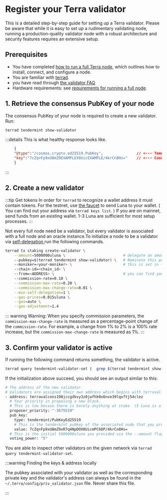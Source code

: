 # Register your Terra validator

This is a detailed step-by-step guide for setting up a Terra validator. Please be aware that while it is easy to set up a rudimentary validating node, running a production-quality validator node with a robust architecture and security features requires an extensive setup.


## Prerequisites

- You have completed [how to run a full Terra node](https://docs.terra.money/How-to/Run-a-full-Terra-node/Hardware-requirements.html), which outlines how to install, connect, and configure a node.
- You are familiar with [terrad](../../Reference/terrad/).
- you have read through [the validator FAQ](./faq.md)
- Hardware requirements: see [requirements for running a full node](../Run-a-full-Terra-node/Hardware-requirements.md).

## 1. Retrieve the consensus PubKey of your node

The consensus PubKey of your node is required to create a new validator. Run:

```bash
terrad tendermint show-validator
```

:::details This is what healthy response looks like.
```json
    {
    "@type":"/cosmos.crypto.ed25519.PubKey",               // <--- Tendermint encryption 
    "key":"7cZq+Fp9xU8mZ9EXAMPLEX0UicEXAMPLE/4krCn8Hs="    // <--- Cosmos validator key
    }
```
:::


## 2. Create a new validator

:::tip Get tokens
In order for `terrad` to recognize a wallet address it must contain tokens. For the testnet, use [the faucet](https://faucet.terra.money/) to send Luna to your wallet. ( You can find out your address via `terrad keys list`. ) If you are on mainnet, send funds from an existing wallet. 1-3 Luna are sufficient for most setup processes.
:::

Not every full node need be a validator, but every validator is associated with a full node and an oracle instance.To initialize a node to be a validator via [ self-delegation ](../../Concepts/glossary.md#self-delegation) run the following commands.

```bash
terrad tx staking create-validator \
    --amount=5000000uluna \                          # delegate an amount from <ADDRESS> wallet 
    --pubkey=$(terrad tendermint show-validator) \   # Nominate this pubkey to be the validator
    --moniker=<your-moniker> \                       # this is set in ~/.terra/config/config.toml
    --chain-id=<chain_id> \                          
    --from=<ADDRESS> \                               # you can find yours via `terrad keys list` as `address`
    --commission-rate=0.10 \
    --commission-max-rate=0.20 \
    --commission-max-change-rate=0.01 \
    --min-self-delegation=1 \
    --gas-prices=0.015uluna \
    --gas=auto \
    --gas-adjustment=1.4
```


::: warning Warning:
When you specify commission parameters, the `commission-max-change-rate` is measured as a percentage-point change of the `commission-rate`. For example, a change from 1% to 2% is a 100% rate increase, but the `commission-max-change-rate` is measured as 1%.
:::

## 3. Confirm your validator is active

If running the following command returns something, the validator is active.

```bash
terrad query tendermint-validator-set |  grep $(terrad tendermint show-validator | jq  '.key' | tr -d '"' ) -A 1 -B 4                  
```
If the initialization above succeed, you should see an output similar to this:

```bash
# The address of the new validator.
# Validators are assigned their own address which begins with terraval 
- address: terravalcons198jccgdkvy3z0jwfhk0x6nve39lqxftj54clez   
  # Your priority in proposing a new block. 
  # This is low becase there is barely anything at stake  (5 Luna is a very small amount)
  proposer_priority: "-3675519"     
  pub_key:
    type: tendermint/PubKeyEd25519
    # This is the tendermint pubkey of the associated node that you provided above.
    value: 7cZq+Fp9xU8mZ9xR7q4NpDOX0UicmPC68P/4krCn8Hs=       
  # This is the initial 5000000uluna you provided via the --amount flag
  voting_power: "5" 
```

You are able to inspect other validators on the given network via `terrad query tendermint-validator-set`.

:::warning Finding the keys & address locally

The pubkey associated with your validator as well as the corresponding private key and the validator's address can always be found in the `~/.terra/config/priv_validator.json` file. Never share this file.

:::

